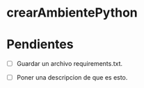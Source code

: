 # crearAmbientePython

# Pendientes

- [ ] Guardar un archivo requirements.txt.

- [ ] Poner una descripcion de que es esto.
